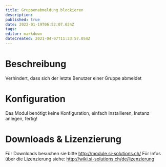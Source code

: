 ```yaml
---
title: Gruppenabmeldung blockieren
description: 
published: true
date: 2022-01-19T06:52:07.024Z
tags: 
editor: markdown
dateCreated: 2021-04-07T11:33:57.054Z
---
```


# Beschreibung
Verhindert, dass sich der letzte Benutzer einer Gruppe abmeldet 
# Konfiguration
Das Modul benötigt keine Konfiguration, einfach Installieren, Instanz anlegen, fertig!

# Downloads & Lizenzierung
Für Downloads besuchen sie bitte http://module.si-solutions.ch/
Für Infos über die Lizenzierung siehe: http://wiki.si-solutions.ch/de/lizenzierung